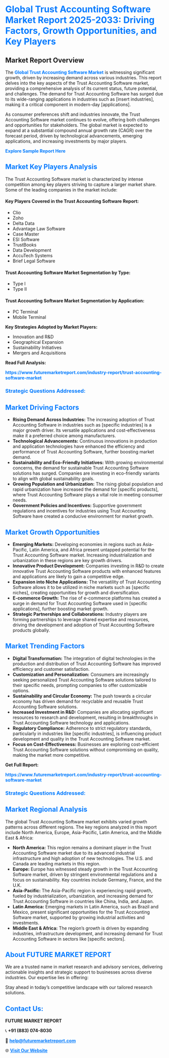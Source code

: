 <h1 style="color: #007BFF;">Global Trust Accounting Software Market Report 2025-2033: Driving Factors, Growth Opportunities, and Key Players</h1>

<section id="overview">
<h2>Market Report Overview</h2>
<p>The <a href="https://www.futuremarketreport.com/industry-report/trust-accounting-software-market" style="color: #007BFF; text-decoration: none;"><strong>Global Trust Accounting Software Market</strong></a> is witnessing significant growth, driven by increasing demand across various industries. This report delves into the key aspects of the Trust Accounting Software market, providing a comprehensive analysis of its current status, future potential, and challenges. The demand for Trust Accounting Software has surged due to its wide-ranging applications in industries such as [insert industries], making it a critical component in modern-day [applications].</p>
<p>As consumer preferences shift and industries innovate, the Trust Accounting Software market continues to evolve, offering both challenges and opportunities for stakeholders. The global market is expected to expand at a substantial compound annual growth rate (CAGR) over the forecast period, driven by technological advancements, emerging applications, and increasing investments by major players.</p>
</section>

<section id="overview">
<p><a href="https://www.futuremarketreport.com/request-sample/reportId=101069" style="color: #007BFF; text-decoration: none;"><strong>Explore Sample Report Here</strong></a></p>
</section>

<section id="key-players">
<h2 style="color: #007BFF;">Market Key Players Analysis</h2>
<p>The Trust Accounting Software market is characterized by intense competition among key players striving to capture a larger market share. Some of the leading companies in the market include:</p>
<h4>Key Players Covered in the Trust Accounting Software Report:</h4>
<ul><li>Clio</li><li>Zoho</li><li>Delta Data</li><li>Advantage Law Software</li><li>Case Master</li><li>ESI Software</li><li>TrustBooks</li><li>Data Development</li><li>AccuTech Systems</li><li>Brief Legal Software</li></ul>
<h4>Trust Accounting Software Market Segmentation by Type:</h4>
<ul><li>Type I</li><li>Type II</li></ul>

<h4>Trust Accounting Software Market Segmentation by Application:</h4>
<ul><li>PC Terminal</li><li>Mobile Terminal</li></ul>
<p><strong>Key Strategies Adopted by Market Players:</strong></p>
<ul>
<li>Innovation and R&D</li>
<li>Geographical Expansion</li>
<li>Sustainability Initiatives</li>
<li>Mergers and Acquisitions</li>
</ul>
</section>

<section>
<p><strong>Read Full Analysis: </strong></p><a href="https://www.futuremarketreport.com/industry-report/trust-accounting-software-market" style="color: #007BFF; text-decoration: none;"><strong>https://www.futuremarketreport.com/industry-report/trust-accounting-software-market</strong></a>
<h3 style="color: #007BFF;">Strategic Questions Addressed:</h3>
</section>

<section id="driving-factors">
<h2 style="color: #007BFF;">Market Driving Factors</h2>
<ul>
<li><strong>Rising Demand Across Industries:</strong> The increasing adoption of Trust Accounting Software in industries such as [specific industries] is a major growth driver. Its versatile applications and cost-effectiveness make it a preferred choice among manufacturers.</li>
<li><strong>Technological Advancements:</strong> Continuous innovations in production and application technologies have enhanced the efficiency and performance of Trust Accounting Software, further boosting market demand.</li>
<li><strong>Sustainability and Eco-Friendly Initiatives:</strong> With growing environmental concerns, the demand for sustainable Trust Accounting Software solutions has surged. Companies are investing in eco-friendly variants to align with global sustainability goals.</li>
<li><strong>Growing Population and Urbanization:</strong> The rising global population and rapid urbanization have increased the demand for [specific products], where Trust Accounting Software plays a vital role in meeting consumer needs.</li>
<li><strong>Government Policies and Incentives:</strong> Supportive government regulations and incentives for industries using Trust Accounting Software have created a conducive environment for market growth.</li>
</ul>
</section>

<section id="growth-opportunities">
<h2 style="color: #007BFF;">Market Growth Opportunities</h2>
<ul>
<li><strong>Emerging Markets:</strong> Developing economies in regions such as Asia-Pacific, Latin America, and Africa present untapped potential for the Trust Accounting Software market. Increasing industrialization and urbanization in these regions are key growth drivers.</li>
<li><strong>Innovative Product Development:</strong> Companies investing in R&D to create innovative Trust Accounting Software products with enhanced features and applications are likely to gain a competitive edge.</li>
<li><strong>Expansion into Niche Applications:</strong> The versatility of Trust Accounting Software allows it to be utilized in niche markets such as [specific niches], creating opportunities for growth and diversification.</li>
<li><strong>E-commerce Growth:</strong> The rise of e-commerce platforms has created a surge in demand for Trust Accounting Software used in [specific applications], further boosting market growth.</li>
<li><strong>Strategic Partnerships and Collaborations:</strong> Industry players are forming partnerships to leverage shared expertise and resources, driving the development and adoption of Trust Accounting Software products globally.</li>
</ul>
</section>

<section id="trending-factors">
<h2 style="color: #007BFF;">Market Trending Factors</h2>
<ul>
<li><strong>Digital Transformation:</strong> The integration of digital technologies in the production and distribution of Trust Accounting Software has improved efficiency and customer satisfaction.</li>
<li><strong>Customization and Personalization:</strong> Consumers are increasingly seeking personalized Trust Accounting Software solutions tailored to their specific needs, prompting companies to offer customizable options.</li>
<li><strong>Sustainability and Circular Economy:</strong> The push towards a circular economy has driven demand for recyclable and reusable Trust Accounting Software solutions.</li>
<li><strong>Increased Investment in R&D:</strong> Companies are allocating significant resources to research and development, resulting in breakthroughs in Trust Accounting Software technology and applications.</li>
<li><strong>Regulatory Compliance:</strong> Adherence to strict regulatory standards, particularly in industries like [specific industries], is influencing product development and quality in the Trust Accounting Software market.</li>
<li><strong>Focus on Cost-Effectiveness:</strong> Businesses are exploring cost-efficient Trust Accounting Software solutions without compromising on quality, making the market more competitive.</li>
</ul>
</section>

<section>
<p><strong>Get Full Report: </strong></p><a href="https://www.futuremarketreport.com/industry-report/trust-accounting-software-market" style="color: #007BFF; text-decoration: none;"><strong>https://www.futuremarketreport.com/industry-report/trust-accounting-software-market</strong></a>
<h3 style="color: #007BFF;">Strategic Questions Addressed:</h3>
</section>


<section id="regional-analysis">
<h2 style="color: #007BFF;">Market Regional Analysis</h2>
<p>The global Trust Accounting Software market exhibits varied growth patterns across different regions. The key regions analyzed in this report include North America, Europe, Asia-Pacific, Latin America, and the Middle East & Africa:</p>
<ul>
<li><strong>North America:</strong> This region remains a dominant player in the Trust Accounting Software market due to its advanced industrial infrastructure and high adoption of new technologies. The U.S. and Canada are leading markets in this region.</li>
<li><strong>Europe:</strong> Europe has witnessed steady growth in the Trust Accounting Software market, driven by stringent environmental regulations and a focus on sustainability. Key countries include Germany, France, and the U.K.</li>
<li><strong>Asia-Pacific:</strong> The Asia-Pacific region is experiencing rapid growth, fueled by industrialization, urbanization, and increasing demand for Trust Accounting Software in countries like China, India, and Japan.</li>
<li><strong>Latin America:</strong> Emerging markets in Latin America, such as Brazil and Mexico, present significant opportunities for the Trust Accounting Software market, supported by growing industrial activities and investments.</li>
<li><strong>Middle East & Africa:</strong> The region’s growth is driven by expanding industries, infrastructure development, and increasing demand for Trust Accounting Software in sectors like [specific sectors].</li>
</ul>
</section>

<footer>
<h2 style="color: #007BFF;">About FUTURE MARKET REPORT</h2>
<p>We are a trusted name in market research and advisory services, delivering actionable insights and strategic support to businesses across diverse industries. Our expertise lies in offering:</p>

<p>Stay ahead in today’s competitive landscape with our tailored research solutions.</p>

<h2 style="color: #007BFF;">Contact Us:</h2>
<p><strong>FUTURE MARKET REPORT</strong></p>
<p>📞 <strong>+91 (883) 074-8030</strong></p>
<p>📧 <strong><a href="mailto:help@futuremarketreport.com" style="color: #007BFF;">help@futuremarketreport.com</a></strong></p>
<p>🌐 <strong><a href="https://www.futuremarketreport.com/" style="color: #007BFF;">Visit Our Website</a></strong></p>
</footer>